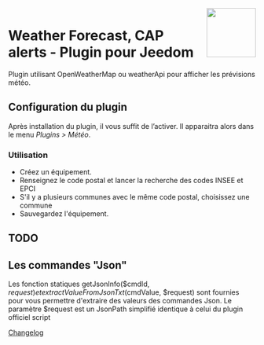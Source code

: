 <img align="right" src="../images/weatherForecast_icon.png" width="100">

# Weather Forecast, CAP alerts - Plugin pour Jeedom

Plugin utilisant OpenWeatherMap ou weatherApi pour afficher les prévisions météo.

## Configuration du plugin

Après installation du plugin, il vous suffit de l’activer.
Il apparaitra alors dans le menu *Plugins > Météo*.


### Utilisation
- Créez un équipement. 
- Renseignez le code postal et lancer la recherche des codes INSEE et EPCI
- S'il y a plusieurs communes avec le même code postal, choisissez une commune
- Sauvegardez l'équipement.

## TODO

## Les commandes "Json"
Les fonction statiques  getJsonInfo($cmdId, $request) et extractValueFromJsonTxt($cmdValue, $request) sont fournies pour vous permettre d'extraire des valeurs des commandes Json.
Le paramètre $request est un JsonPath simplifié identique à celui du plugin officiel script

  [Changelog](changelog.md)
